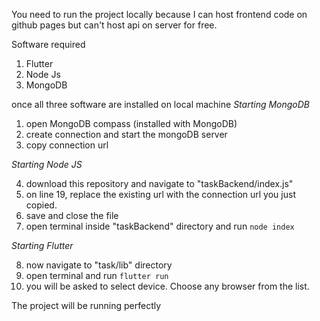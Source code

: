 You need to run the project locally because I can host frontend code on github pages but can't host api on server for free.

Software required
1. Flutter
2. Node Js
3. MongoDB

once all three software are installed on local machine
*Starting MongoDB* 
1. open MongoDB compass (installed with MongoDB)
2. create connection and start the mongoDB server
3. copy connection url

*Starting Node JS* 

4. download this repository and navigate to "taskBackend/index.js"
5. on line 19, replace the existing url with the connection url you just copied.
6. save and close the file
7. open terminal inside "taskBackend" directory and run `node index`

*Starting Flutter*

8. now navigate to "task/lib" directory
9. open terminal and run `flutter run`
10. you will be asked to select device. Choose any browser from the list.

The project will be running perfectly
